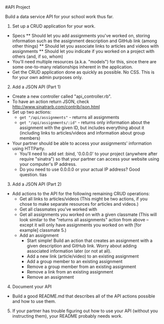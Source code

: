 #API Project

Build a data service API for your school work thus far.

1. Set up a CRUD application for your work.
* Specs
** Should let you add assignments you've worked on, storing information such as the assignment description and GitHub link (among other things)
** Should let you associate links to articles and videos with assignments
** Should let you indicate if you worked on a project with others (and, if so, whom)
* You'll need multiple resources (a.k.a. "models") for this, since there are some one-to-many relationships inherent in the application.
* Get the CRUD application done as quickly as possible. No CSS. This is for your own admin purposes only.

2. Add a JSON API (Part 1)
* Create a new controller called "api_controller.rb".
* To have an action return JSON, check http://www.sinatrarb.com/contrib/json.html
* Set up two actions:
  - `get "/api/assignments"` - returns all assignments
  - `get "/api/assignments/:id"` - returns only information about the assignment with the given ID, but includes everything about it (including links to articles/videos and information about group members)
* Your partner should be able to access your assignments' information using HTTParty.
  - You'll need to add set :bind, '0.0.0.0' to your project (anywhere after require "sinatra") so that your partner can access your website using your computer's IP address.
  - Do you need to use 0.0.0.0 or your actual IP address? Good question. tias

3. Add a JSON API (Part 2)
* Add actions to the API for the following remaining CRUD operations:
  - Get all links to articles/videos (This might be two actions, if you chose to make separate resources for articles and videos.)
  - Get all classmates you've worked with
  - Get all assignments you worked on with a given classmate (This will look similar to the "returns all assignments" action from above – except it will only have assignments you worked on with [for example] classmate 5.)
  - Add an assignment
    * Start simple! Build an action that creates an assignment with a given description and GitHub link. Worry about adding associated information later (or not at all).
    - Add a new link (article/video) to an existing assignment
    - Add a group member to an existing assignment
    - Remove a group member from an existing assignment
    - Remove a link from an existing assignment
    - Remove an assignment

4. Document your API
* Build a good README.md that describes all of the API actions possible and how to use them.

5. If your partner has trouble figuring out how to use your API (without you instructing them), your README probably needs work.
